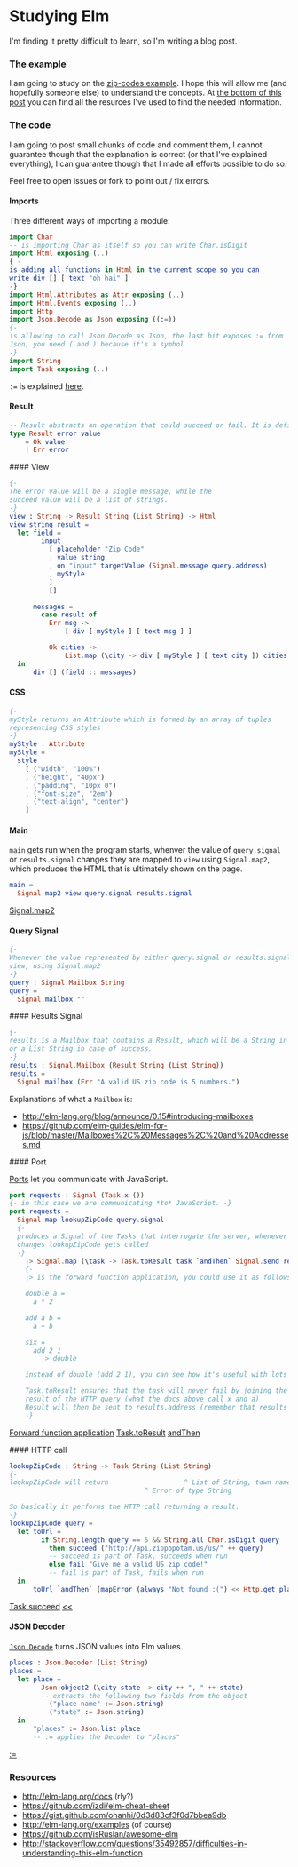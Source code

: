# Studying Elm

I'm finding it pretty difficult to learn, so I'm writing a blog post.

### The example

I am going to study on the [zip-codes example](http://elm-lang.org/examples/zip-codes).
I hope this will allow me (and hopefully someone else) to understand the concepts.
At [the bottom of this post](#resources) you can find all the resurces I've used to find the
needed information.

### The code

I am going to post small chunks of code and comment them, I cannot
guarantee though that the explanation is correct (or that I've explained everything), I
can guarantee though that I made all efforts possible to do so.

Feel free to open issues or fork to point out / fix errors.

#### Imports

Three different ways of importing a module:

```elm
import Char
-- is importing Char as itself so you can write Char.isDigit
import Html exposing (..)
{ -
is adding all functions in Html in the current scope so you can
write div [] [ text "oh hai" ]
-}
import Html.Attributes as Attr exposing (..)
import Html.Events exposing (..)
import Http
import Json.Decode as Json exposing ((:=))
{-
is allowing to call Json.Decode as Json, the last bit exposes := from
Json, you need ( and ) because it's a symbol
-}
import String
import Task exposing (..)
```

`:=` is explained [here](http://package.elm-lang.org/packages/elm-lang/core/3.0.0/Json-Decode#:=).


#### Result

```elm
-- Result abstracts an operation that could succeed or fail. It is defined as
type Result error value
    = Ok value
    | Err error
```

#### View

```elm
{-
The error value will be a single message, while the
succeed value will be a list of strings.
-}
view : String -> Result String (List String) -> Html
view string result =
  let field =
        input
          [ placeholder "Zip Code"
          , value string
          , on "input" targetValue (Signal.message query.address)
          , myStyle
          ]
          []

      messages =
        case result of
          Err msg ->
              [ div [ myStyle ] [ text msg ] ]

          Ok cities ->
              List.map (\city -> div [ myStyle ] [ text city ]) cities
  in
      div [] (field :: messages)
```

#### CSS

```elm
{-
myStyle returns an Attribute which is formed by an array of tuples
representing CSS styles
-}
myStyle : Attribute
myStyle =
  style
    [ ("width", "100%")
    , ("height", "40px")
    , ("padding", "10px 0")
    , ("font-size", "2em")
    , ("text-align", "center")
    ]
```

#### Main

`main` gets run when the program starts, whenver the value of `query.signal` or
`results.signal` changes they are mapped to `view` using `Signal.map2`, which produces the HTML that is
ultimately shown on the page.

```elm
main =
  Signal.map2 view query.signal results.signal
```

[Signal.map2](http://package.elm-lang.org/packages/elm-lang/core/latest/Signal#map2)


#### Query Signal

```elm
{-
Whenever the value represented by either query.signal or results.signal changes it is mapped to
view, using Signal.map2
-}
query : Signal.Mailbox String
query =
  Signal.mailbox ""
```

#### Results Signal

```elm
{-
results is a Mailbox that contains a Result, which will be a String in case of error
or a List String in case of success.
-}
results : Signal.Mailbox (Result String (List String))
results =
  Signal.mailbox (Err "A valid US zip code is 5 numbers.")
```

Explanations of what a `Mailbox` is:

 * http://elm-lang.org/blog/announce/0.15#introducing-mailboxes
 * https://github.com/elm-guides/elm-for-js/blob/master/Mailboxes%2C%20Messages%2C%20and%20Addresses.md

#### Port

[Ports](http://elm-lang.org/guide/interop#ports) let you communicate with JavaScript.

```elm
port requests : Signal (Task x ())
{- in this case we are communicating *to* JavaScript. -}
port requests =
  Signal.map lookupZipCode query.signal
  {-
  produces a Signal of the Tasks that interrogate the server, whenever query.signal
  changes lookupZipCode gets called
  -}
    |> Signal.map (\task -> Task.toResult task `andThen` Signal.send results.address)
    {-
    |> is the forward function application, you could use it as follows:

    double a =
      a * 2

    add a b =
      a + b

    six =
      add 2 1
        |> double

    instead of double (add 2 1), you can see how it's useful with lots of function calls.

    Task.toResult ensures that the task will never fail by joining the error and the
    result of the HTTP query (what the docs above call x and a)
    Result will then be sent to results.address (remember that results is the mailbox)
    -}
```

[Forward function application](http://package.elm-lang.org/packages/elm-lang/core/latest/Basics#|>)
[Task.toResult](http://package.elm-lang.org/packages/elm-lang/core/latest/Task#toResult)
[andThen](http://package.elm-lang.org/packages/elm-lang/core/latest/Maybe#andThen)


#### HTTP call

```elm
lookupZipCode : String -> Task String (List String)
{-
lookupZipCode will return                   ^ List of String, town names
                                  ^ Error of type String

So basically it performs the HTTP call returning a result.
-}
lookupZipCode query =
  let toUrl =
        if String.length query == 5 && String.all Char.isDigit query
          then succeed ("http://api.zippopotam.us/us/" ++ query)
          -- succeed is part of Task, succeeds when run
          else fail "Give me a valid US zip code!"
          -- fail is part of Task, fails when run
  in
      toUrl `andThen` (mapError (always "Not found :(") << Http.get places)
```

[Task.succeed](http://package.elm-lang.org/packages/elm-lang/core/latest/Task#succeed)
[<<](http://elm-lang.org/blog/announce/0.13#new-function-composition-operators)

#### JSON Decoder

[`Json.Decode`](http://package.elm-lang.org/packages/elm-lang/core/latest/Json-Decode) turns JSON values into Elm values.

```elm
places : Json.Decoder (List String)
places =
  let place =
        Json.object2 (\city state -> city ++ ", " ++ state)
        -- extracts the following two fields from the object
          ("place name" := Json.string)
          ("state" := Json.string)
  in
      "places" := Json.list place
      -- := applies the Decoder to "places"
```

[:=](http://package.elm-lang.org/packages/elm-lang/core/latest/Json-Decode#:=)


### Resources

 * http://elm-lang.org/docs (rly?)
 * https://github.com/izdi/elm-cheat-sheet
 * https://gist.github.com/ohanhi/0d3d83cf3f0d7bbea9db
 * http://elm-lang.org/examples (of course)
 * https://github.com/isRuslan/awesome-elm
 * http://stackoverflow.com/questions/35492857/difficulties-in-understanding-this-elm-function
